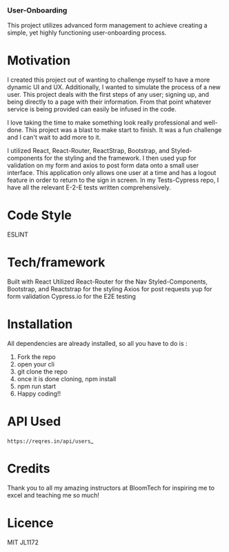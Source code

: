 ### User-Onboarding 
This project utilizes advanced form management to achieve creating a simple, yet highly functioning user-onboarding process.

# Motivation
I created this project out of wanting to challenge myself to have a more dynamic UI and UX. Additionally, I wanted to simulate the process of a new user. This project deals with the first steps of any user; signing up, and being directly to a page with their information. From that point whatever service is being provided can easily be infused in the code.

I love taking the time to make something look really professional and well-done. This project was a blast to make start to finish. It was a fun challenge and I can't wait to add more to it.

I utilized React, React-Router, ReactStrap, Bootstrap, and Styled-components for the styling and the framework.
I then used yup for validation on my form and axios to post form data onto a small user interface. This application only allows one user at a time and has a logout feature in order to return to the sign in screen.
In my Tests-Cypress repo, I have all the relevant E-2-E tests written comprehensively. 

# Code Style
ESLINT

# Tech/framework 
Built with React
Utilized React-Router for the Nav
Styled-Components, Bootstrap, and Reactstrap for the styling
Axios for post requests
yup for form validation
Cypress.io for the E2E testing

# Installation 
All dependencies are already installed, so all you have to do is : 
1. Fork the repo
2. open your cli
3. git clone the repo
4. once it is done cloning, npm install
5. npm run start
6. Happy coding!!

# API Used
`https://reqres.in/api/users`_

# Credits 
Thank you to all my amazing instructors at BloomTech for inspiring me to excel and teaching me so much!

# Licence 
MIT JL1172




